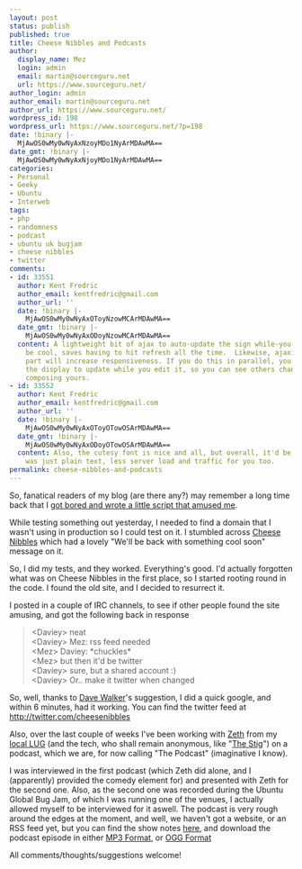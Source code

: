 ```yaml
---
layout: post
status: publish
published: true
title: Cheese Nibbles and Podcasts
author:
  display_name: Mez
  login: admin
  email: martin@sourceguru.net
  url: https://www.sourceguru.net/
author_login: admin
author_email: martin@sourceguru.net
author_url: https://www.sourceguru.net/
wordpress_id: 198
wordpress_url: https://www.sourceguru.net/?p=198
date: !binary |-
  MjAwOS0wMy0wNyAxNzoyMDo1NyArMDAwMA==
date_gmt: !binary |-
  MjAwOS0wMy0wNyAxNjoyMDo1NyArMDAwMA==
categories:
- Personal
- Geeky
- Ubuntu
- Interweb
tags:
- php
- randomness
- podcast
- ubuntu uk bugjam
- cheese nibbles
- twitter
comments:
- id: 33551
  author: Kent Fredric
  author_email: kentfredric@gmail.com
  author_url: ''
  date: !binary |-
    MjAwOS0wMy0wNyAxOToyNzowMCArMDAwMA==
  date_gmt: !binary |-
    MjAwOS0wMy0wNyAxODoyNzowMCArMDAwMA==
  content: A lightweight bit of ajax to auto-update the sign while-you-watch would
    be cool, saves having to hit refresh all the time.  Likewise, ajaxifying the submission
    part will increase responsiveness. If you do this in parallel, you can permit
    the display to update while you edit it, so you can see others changes while you're
    composing yours.
- id: 33552
  author: Kent Fredric
  author_email: kentfredric@gmail.com
  author_url: ''
  date: !binary |-
    MjAwOS0wMy0wNyAxOToyOTowOSArMDAwMA==
  date_gmt: !binary |-
    MjAwOS0wMy0wNyAxODoyOTowOSArMDAwMA==
  content: Also, the cutesy font is nice and all, but overall, it'd be faster if it
    was just plain text, less server load and traffic for you too.
permalink: cheese-nibbles-and-podcasts
---
```

<p>So, fanatical readers of my blog (are there any?) may remember a long time back that I <a href="https://www.sourceguru.net/archives/26">got bored and wrote a little script that amused me</a>.</p>
<p>While testing something out yesterday, I needed to find a domain that I wasn't using in production so I could test on it. I stumbled across <a href="http://www.cheesenibbles.com/">Cheese Nibbles</a> which had a lovely "We'll be back with something cool soon" message on it.</p>
<p>So, I did my tests, and they worked. Everything's good. I'd actually forgotten what was on Cheese Nibbles in the first place, so I started rooting round in the code. I found the old site, and I decided to resurrect it.</p>
<p>I posted in a couple of IRC channels, to see if other people found the site amusing, and got the following back in response</p>
<blockquote><p>&lt;Daviey&gt; neat<br />
&lt;Daviey&gt; Mez: rss feed needed<br />
&lt;Mez&gt; Daviey: *chuckles*<br />
&lt;Mez&gt; but then it'd be twitter<br />
&lt;Daviey&gt; sure, but a shared account :)<br />
&lt;Daviey&gt; Or.. make it twitter when changed</p></blockquote>
<p>So, well, thanks to <a href="http://www.daviey.com/">Dave Walker</a>'s suggestion, I did a quick google, and within 6 minutes, had it working. You can find the twitter feed at <a href="http://twitter.com/cheesenibbles">http://twitter.com/cheesenibbles</a></p>
<p>Also, over the last couple of weeks I've been working with <a href="http://www.commandline.org.uk/">Zeth</a> from my <a href="http://sb.lug.org.uk/">local LUG</a> (and the tech, who shall remain anonymous, like "<a href="http://en.wikipedia.org/wiki/The_stig">The Stig</a>") on a podcast, which we are, for now calling "The Podcast" (imaginative I know).</p>
<p>I was interviewed in the first podcast (which Zeth did alone, and I (apparently) provided the comedy element for) and presented with Zeth for the second one. Also, as the second one was recorded during the Ubuntu Global Bug Jam, of which I was running one of the venues, I actually allowed myself to be interviewed for it aswell. The podcast is very rough around the edges at the moment, and well, we haven't got a website, or an RSS feed yet, but you can find the show notes <a href="http://commandline.org.uk/audio/podcast-knock-on-the-door/">here</a>, and download the podcast episode in either <a href="http://media.commandline.org.uk/audio/knock-on-the-door-2009-02-27.mp3">MP3 Format</a>, or <a href="http://media.commandline.org.uk/audio/knock-on-the-door-2009-02-27.ogg">OGG Format</a></p>
<p>All comments/thoughts/suggestions welcome!</p>
